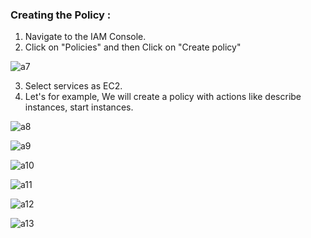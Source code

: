 ### Creating the Policy :


1. Navigate to the IAM Console.
2. Click on "Policies" and then Click on "Create policy"


![a7](https://github.com/itz-mathesh/serverless-ec2-scheduler/assets/144098846/92ea0ecd-8106-4e7f-80fc-c815093cf319)


3. Select services as EC2.
4. Let's for example, We will create a policy with actions like describe instances, start instances.

![a8](https://github.com/itz-mathesh/serverless-ec2-scheduler/assets/144098846/adae28aa-c4e9-4ea2-b796-4c01c1d0f99d)


![a9](https://github.com/itz-mathesh/serverless-ec2-scheduler/assets/144098846/ca8dc00e-4931-4646-a984-f251d83ebf6a)



![a10](https://github.com/itz-mathesh/serverless-ec2-scheduler/assets/144098846/68aa30f9-1a1a-4631-ac01-a98ba3ac05e9)


![a11](https://github.com/itz-mathesh/serverless-ec2-scheduler/assets/144098846/8543cf1c-26d3-41dd-9121-99015183f760)


![a12](https://github.com/itz-mathesh/serverless-ec2-scheduler/assets/144098846/78b57e8c-b8b5-470e-9af1-e7789b09f522)


![a13](https://github.com/itz-mathesh/serverless-ec2-scheduler/assets/144098846/1a1da31e-d564-4264-9b4e-fdb5438ed705)